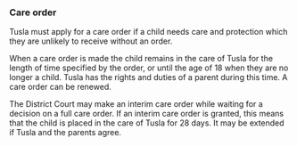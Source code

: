 ###  Care order

Tusla must apply for a care order if a child needs care and protection which
they are unlikely to receive without an order.

When a care order is made the child remains in the care of Tusla for the
length of time specified by the order, or until the age of 18 when they are no
longer a child. Tusla has the rights and duties of a parent during this time.
A care order can be renewed.

The District Court may make an interim care order while waiting for a decision
on a full care order. If an interim care order is granted, this means that the
child is placed in the care of Tusla for 28 days. It may be extended if Tusla
and the parents agree.
